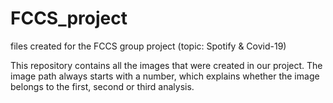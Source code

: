 # FCCS_project
files created for the FCCS group project (topic: Spotify &amp; Covid-19)

This repository contains all the images that were created in our project.
The image path always starts with a number, which explains whether the image belongs to the first, second or third analysis.
